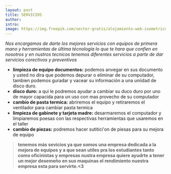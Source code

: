 ```yaml
--- 
layout: post
title: SERVICIOS
author:
intro:
image: https://img.freepik.com/vector-gratis/alojamiento-web-isometrico-composicion-soporte-soporte-tecnico-linea-clientes_1284-54457.jpg?size=626&ext=jpg&ga=GA1.2.1306725374.1649290375
--- 
```


_Nos encargamos de darte los mejores servicios con equipos de primera mano y herramientas de última técnología lo que te hara que confien en nosotros y en nustros tecnicos tenemos diferentes servicios a parte de dar servicios corectivos y preventivos_

+ **limpieza de equipo documentos:** podemos anvegar en sus documento y usted no dira que podemos depurar o eliminar de su computador, tambien podemos guradar y vacear su información a una uniidad de disco duro.
+ **disco duro:** a qui le podremos ayudar a cambiar su duco duro por uno de mayor capacida para un uso con mas provecho de su computador 
+ **cambio de pasta termica:** abriremos el equipo y retiraremos el ventilador para cambiar pasta termica
+ **limpieza de gabinete y tarjeta madre:**  desarmaremos el computador y limpiaremos poesas con las respectivas herramientas  que usaremos en el taller 
+ **cambio de piezas:** podremos hacer sutitici'on de piesas para su mejora de equipo 


 >**tenemos más sevicios ya que somos una empresa dedicada a la mejora de equipos y a que sean utiles pra los estudiantes tanto como oficinistas y empresas nustra empresa quiere ayudrte a tener un mejor desemeño  en sus maquinas el rendimiento  nuestra empresa esta para servirte.<3**
